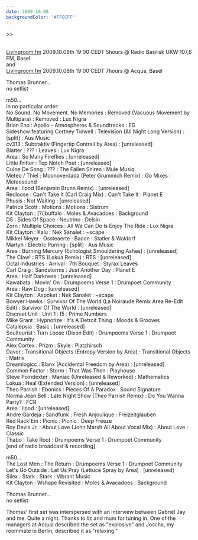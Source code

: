 ```yaml
---
date: 2009.10.08
backgroundColor: '#FFCCFF'
---
```


\>>

[  
Livingroom.fm](http://www.livingroom.fm/) 2009.10.08th 19:00 CEDT 5hours @ Radio Basilisk UKW 107,6 FM, Basel  
and  
[Livingroom.fm](http://www.livingroom.fm/) 2009.10.08th 19:00 CEDT 7hours @ Acqua, Basel  


Thomas Brunner...  
no setlist  

m50...  
in no particular order:  
No Sound. No Movement. No Memories : Removed (Vacuous Movement by Multipara) : Removed : Lux Nigra  
Brian Eno : Apollo - Atmospheres & Soundtracks : EG  
Sideshow featuring Cortney Tidwell : Television (All Night Long Version) : \[split\] : Aus Music  
cv313 : Subtraktiv (Fingertip Contrail by Area) : \[unreleased\]  
Blatter : ??? : Leaves : Lux Nigra  
Area : So Many Fireflies : \[unreleased\]  
Little Fritter : Top Notch Poet : \[unreleased\]  
Culoe De Song : ??? : The Fallen Shiren : Mule Musiq  
Meteo / Thiel : Moonoverdada (Peter Grummich Remix) : Go Mixes : Meteosound  
Area : llpod (Benjamin Brunn Remix) : \[unreleased\]  
Recloose : Can't Take It (Carl Craig Mix) : Can't Take It : Planet E  
Phusis : Not Waiting : \[unreleased\]  
Patrice Scott : Motions : Motions : Sistrum  
Kit Clayton : \[?i\]buffalo : Moles & Avacadoes : Background  
D5 : Sides Of Space : Neutrino : Delsin  
Zorn : Multiple Choices : All We Can Do Is Enjoy The Ride : Lux Nigra  
Kit Clayton : Kalu : Nek Sanalet : ~scape  
Mikkel Meyer : Ossteaerte : Bacon : Statler & Waldorf  
Martyn : Electric Purring : \[split\] : Aus Music  
Area : Burning Mercury (Echologist Smouldering Ashes) : \[unreleased\]  
The Claw! : RTS (Lokua Remix) : RTS : \[unreleased\]  
Octal Industries : Arrival : 7th Bouquet : Styrax Leaves  
Carl Craig : Sandstorms : Just Another Day : Planet E  
Area : Half Darkness : \[unreleased\]  
Kawabata : Movin' On : Drumpoems Verse 1 : Drumpoet Community  
Area : Raw Dog : \[unreleased\]  
Kit Clayton : Aspoket : Nek Sanalet : ~scape  
Bowyer Hawks : Survivor Of The World (La Noiraude Remix Area Re-Edit Edit) : Survivor Of The World : \[unreleased\]  
Discreet Unit : Unit 1 : I5 : Prime Numbers  
Mike Grant : Hypnotize : It's A Detroit Thing : Moods & Grooves  
Catalepsia : Basic : \[unreleased\]  
Soultourist : Turn Loose (Dixon Edit) : Drumpoems Verse 1 : Drumpoet Community  
Alex Cortex : Prizm : Skyle : Platzhirsch  
Davor : Transitional Objects (Entropy Version by Area) : Transitional Objects : Matrix  
Dreamlogicc : Blanx (Accidental Freedom by Area) : \[unreleased\]  
Common Factor : Storm : That Was Then : Playhouse  
Steve Poindexter : Maniac (Unreleased & Reworked) : Mathematics  
Lokua : Heal (Extended Version) : \[unreleased\]  
Theo Parrish : Ebonics : Pieces Of A Paradox : Sound Signature  
Norma Jean Bell : Late Night Show (Theo Parrish Remix) : Do You Wanna Party? : FCR  
Area : llpod : \[unreleased\]  
Andre Gardeja : Sandfunk : Fresh Anjoulique : Freizeitglauben  
Red Rack'Em : Picnic : Picnic : Deep Freeze  
Roy Davis Jr. : About Love (John Marsh All About Vocal Mix) : About Love : Classic  
Thabo : Take Root : Drumpoems Verse 1 : Drumpoet Community  
\[end of radio broadcast & recording\]  

m50...  
The Lost Men : The Return : Drumpoems Verse 1 : Drumpoet Community  
Let's Go Outside : Let Us Pray (Lettuce Spray by Area) : \[unreleased\]  
Silex : Stark : Stark : Vibrant Music  
Kit Clayton : Wshape Revisited : Moles & Avacadoes : Background  

Thomas Brunner...  
no setlist  

Thomas' first set was interspersed with an interview between Gabriel Jay and me. Quite a night. Thanks to liz and mum for tuning in. One of the managers at Acqua described the set as "explosive" and Joscha, my roommate in Berlin, described it as "relaxing."
